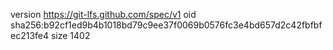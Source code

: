 version https://git-lfs.github.com/spec/v1
oid sha256:b92cf1ed9b4b1018bd79c9ee37f0069b0576fc3e4bd657d2c42fbfbfec213fe4
size 1402
